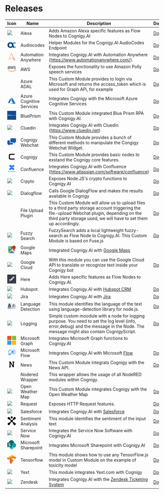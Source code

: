 # Releases

| Icon  | Name  | Description  | Download  | Version  |
|---|---|---|---|---|
| <img src="https://github.com/Cognigy/CustomModules/blob/master/modules/alexa/icon.png?raw=true" width="40"></img> |  Alexa |  Adds Amazon Alexa specific features as Flow Nodes to Cognigy.AI |  [Download](https://github.com/Cognigy/CustomModules/releases/download/alexa100/alexa.zip) |  1.0.0 |
| <img src="https://github.com/Cognigy/CustomModules/blob/master/modules/audiocodes/icon-large.png?raw=true" width="40"></img>  | Audiocodes  |  Helper Modules for the Cognigy.AI AudioCodes Endpoint |  [Download](https://github.com/Cognigy/CustomModules/releases/download/audiocodes100/audiocodes.zip) |  1.0.0 |
| <img src="https://github.com/Cognigy/CustomModules/blob/master/modules/automation-anywhere/icon-large.png?raw=true" width="40"></img> |  Automation Anywhere | Integrates Cognigy.AI with Automation Anywhere (https://www.automationanywhere.com/).  | [Download](https://github.com/Cognigy/CustomModules/releases/download/automationanywhere100/automationanywhere.zip)  |  1.0.0 |
| <img src="https://github.com/Cognigy/CustomModules/blob/master/modules/aws/icon-large.png?raw=true" width="40"></img>  | AWS  |  Exposes the functionality to use Amazon Polly speech services |  [Download](https://github.com/Cognigy/CustomModules/releases/download/aws100/aws.zip) | 1.0.0  |
|   | Azure ADAL  | This Custom Module provides to login via Microsoft and returns the access_token which is used for Graph APi, for example  | [Download](https://github.com/Cognigy/CustomModules/releases/download/azureadal100/azure-adal.zip)  |  1.0.0 |
| <img src="https://github.com/Cognigy/CustomModules/blob/master/modules/azureCS/icon.png?raw=true" width="40"></img> |  Azure Cognitive Services | Integrates Cognigy with the Microsoft Azure Cognitive Services  |  [Download](https://github.com/Cognigy/CustomModules/releases/download/azurecs120/azure.zip) | 1.2.0  |
| <img src="https://github.com/Cognigy/CustomModules/blob/master/modules/blueprism/icon-large.png?raw=true" width="40"></img>  |  BluePrism |  This Custom Module integrated Blue Prism RPA with Cognigy.AI. |  [Download](https://github.com/Cognigy/CustomModules/releases/download/blueprism100/blueprism.zip) |  1.0.0 |
| <img src="https://github.com/Cognigy/CustomModules/blob/master/modules/cluedin/icon-large.png?raw=true" width="40"></img>  |  Cluedin |  Integrates Cognigy.AI with Cluedin (https://www.cluedin.net) | [Download](https://github.com/Cognigy/CustomModules/releases/download/cluedin/cluedin.zip)  | 1.0.0  |
| <img src="https://github.com/Cognigy/CustomModules/blob/master/modules/cognigy-webchat/icon-large.png?raw=true" width="40"></img>  |  Cognigy Webchat |  This Custom Module provides a bunch of different methods to manipulate the Congigy Webchat Widget. |  [Download](https://github.com/Cognigy/CustomModules/releases/download/cognigy-webchat100/cognigywebchat.zip) | 1.0.0  |
| <img src="https://github.com/Cognigy/CustomModules/blob/master/modules/cognigy/icon-large.png?raw=true" width="40"></img>  | Cognigy  | This Custom Module provides basic nodes to exstand the Cognigy core features.  | [Download](https://github.com/Cognigy/CustomModules/releases/download/cognigy100/cognigycustommodule.zip)  |  1.0.0 |
| <img src="https://github.com/Cognigy/CustomModules/blob/master/modules/confluence/icon-large.png?raw=true" width="40"></img>  | Confluence  | Integrates Cognigy.AI with Confluence (https://www.atlassian.com/software/confluence)  | [Download](https://github.com/Cognigy/CustomModules/releases/download/confluence100/confluence.zip)  | 1.0.0  |
| <img src="https://github.com/Cognigy/CustomModules/blob/master/modules/crypto/icon-large.png?raw=true" width="40"></img>  | Crpyto  |  Exposes Node.JS's crypto functions to Cognigy.AI | [Download](https://github.com/Cognigy/CustomModules/releases/download/crypto/crypto.zip) |  1.0.0 |
| <img src="https://github.com/Cognigy/CustomModules/blob/master/modules/dialogflow/icon-large.png?raw=true" width="40"></img>  |  Dialogflow | Calls Google DialogFlow and makes the results available in Cognigy  |  [Download](https://github.com/Cognigy/CustomModules/releases/download/dialogflow/dialogflow.zip) | 1.0.0  |
|  | File Upload Plugin  | This Custom Module will allow us to upload files to a third party storage account triggering the file-upload Webchat plugin, depending on the third party storage used, we will have to set them up accordingly.  | [Download](https://github.com/Cognigy/CustomModules/releases/download/file-upload-plugin100/file-upload-plugin.zip)  | 1.0.0  |
| <img src="https://github.com/Cognigy/CustomModules/blob/master/modules/fuzzySearch/icon.png?raw=true" width="40"></img>  | Fuzzy Search  | FuzzySearch adds a local lightweight fuzzy-search as Flow Node to Cognigy.AI. This Custom Module is based on Fuse.js  |  [Download](https://github.com/Cognigy/CustomModules/releases/download/fuzzysearch100/fuzzysearch.zip) | 1.0.0  |
| <img src="https://github.com/Cognigy/CustomModules/blob/master/modules/google-maps/icon.png?raw=true" width="40"></img>  |  Google Maps | Integrated Cognigy.AI with [Google Maps](https://developers.google.com/maps/documentation/)  |   |  1.0.0 |
| <img src="https://github.com/Cognigy/CustomModules/blob/master/modules/googlecloud/icon-large.png?raw=true" width="40"></img>  | Google Cloud  | With this module you can use the Google Cloud API to translate or recognize text inside your Cognigy bot  |  [Download](https://github.com/Cognigy/CustomModules/releases/download/googlecloud100/google.zip) | 1.0.0  |
| <img src="https://github.com/Cognigy/CustomModules/blob/master/modules/here/icon.png?raw=true" width="40"></img>  |  Here | Adds Here specific features as Flow Nodes to Cognigy.AI.  |   |  1.0.0 |
| <img src="https://github.com/Cognigy/CustomModules/blob/master/modules/hubspot/icon-large.png?raw=true" width="40"></img>  | Hubspot  | Integrates Cognigy.AI with [Hubspot CRM](https://www.hubspot.com)  |  [Download](https://github.com/Cognigy/CustomModules/releases/download/hubspot102/hubspot.zip) | 1.0.2  |
| <img src="https://github.com/Cognigy/CustomModules/blob/master/modules/jira/icon-large.png?raw=true" width="40"></img>  |  Jira | Integrates Cognigy.AI with [Jira](https://www.atlassian.com/software/jira)  |  [Download](https://github.com/Cognigy/CustomModules/releases/download/jira110/jira.zip) | 1.1.0  |
| <img src="https://github.com/Cognigy/CustomModules/blob/master/modules/languagedtct/icon-large.png?raw=true" width="40"></img>  | Language Detection  | This module identifies the language of the text using language-detection library for node.js.  | [Download](https://github.com/Cognigy/CustomModules/releases/download/language-detect100/languagedetect.zip)  |  1.0.0 |
| <img src="https://github.com/Cognigy/CustomModules/blob/master/modules/logging/icon.png?raw=true" width="40"></img>  | Logging  | Simple custom moodule with a node for logging purpose. You need to set the log level (info, error,debug) and the message in the Node. The message might also contain CognigyScript.  | [Download](https://github.com/Cognigy/CustomModules/releases/download/logging100/logging.zip)  |  1.0.0 |
| <img src="https://github.com/Cognigy/CustomModules/blob/master/modules/microsoft-graph/icon-large.png?raw=true" width="40"></img>  | Microsoft Graph  | Integrates Microsoft Graph functions to Cognigy.AI |  | 1.0.0  |
| <img src="https://github.com/Cognigy/CustomModules/blob/master/modules/msflow/icon_large.png?raw=true" width="40"></img>  | Microsoft Flow  | Integrates Cognigy.AI with Microsoft [Flow](https://flow.microsoft.com) |  [Download](https://github.com/Cognigy/CustomModules/releases/download/msflow100/microsoft-flow.zip) | 1.0.0  |
| <img src="https://github.com/Cognigy/CustomModules/blob/master/modules/news/icon-large.png?raw=true" width="40"></img>  | News  |  This Custom Module integrats Cognigy with the News API. |  [Download](https://github.com/Cognigy/CustomModules/releases/download/news100/news.zip) |  1.0.0 |
|  | Nodered Wrapper  | This wrapper allows the usage of all NodeRED modules within Cognigy.  | | 1.0.0  |
| <img src="https://github.com/Cognigy/CustomModules/blob/refactor/docu/modules/open-weather-map/icon-large.png?raw=true" width="40"></img>  | Open Weather Map  |  This Custom Module integrates Cognigy with the Open Weather Map |  [Download](https://github.com/Cognigy/CustomModules/releases/download/open-weather-map100/weather.zip) |  1.0.0 |
| <img src="https://github.com/Cognigy/CustomModules/blob/master/modules/request/icon-large.png?raw=true" width="40"></img>  |  Request |  Exposes HTTP Request features. | [Download](https://github.com/Cognigy/CustomModules/releases/download/request/request.zip)  |  1.0.0 |
| <img src="https://github.com/Cognigy/CustomModules/blob/master/modules/salesforce/icon-large.png?raw=true" width="40"></img>  |  Salesforce |  Integrates Cognigy.AI with [Salesforce](https://www.salesforce.com) |  [Download](https://github.com/Cognigy/CustomModules/releases/download/salesforce111/salesforce.zip) | 1.1.1  |
| <img src="https://github.com/Cognigy/CustomModules/blob/master/modules/sentiment-analysis/icon.png?raw=true" width="40"></img>  |  Sentiment Analysis | This module identifies the sentiment of the input text  | [Download](https://github.com/Cognigy/CustomModules/releases/download/sentiment-analysis100/sentiment-analysis.zip) | 1.0.0  |
| <img src="https://github.com/Cognigy/CustomModules/blob/master/modules/service-now/icon-large.png?raw=true" width="40"></img>  | Service Now  | Integrates the Service Now Software with Cognigy.AI  |  [Download](https://github.com/Cognigy/CustomModules/releases/download/service-now100/serviceNow.zip) | 1.0.0  |
| <img src="https://github.com/Cognigy/CustomModules/blob/master/modules/sharepoint/icon-large.png?raw=true" width="40"></img>  | Microsoft Sharepoint  |  Integrates Microsoft Sharepoint with Cognigy.AI | [Download](https://github.com/Cognigy/CustomModules/releases/download/sharepoint100/ms-sharepoint.zip)  |  1.0.0 |
| <img src="https://github.com/Cognigy/CustomModules/blob/master/modules/tensorFlow/icon.png?raw=true" width="40"></img>  |  Tensorflow |  This module shows how to use any TensorFlow.js model in Custom Module on the example of toxicity model |  [Download]() |   |
| <img src="https://github.com/Cognigy/CustomModules/blob/master/modules/yext/icon-large.png?raw=true" width="40"></img>  | Yext | This module integrates Yext.com with Cognigy | [Download](https://github.com/Cognigy/CustomModules/releases/download/yext100/yext.zip)  |  1.0.0 |
| <img src="https://github.com/Cognigy/CustomModules/blob/master/modules/zendesk/icon-large.png?raw=true" width="40"></img>  | Zendesk  | Integrates Cognigy.AI with the [Zendesk Ticketing System](https://www.zendesk.com)  |  [Download](https://github.com/Cognigy/CustomModules/releases/download/zendesk/zendesk.zip) | 1.0.0  |